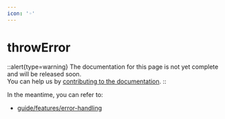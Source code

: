 ```yaml
---
icon: '◦'
---
```


# throwError

::alert{type=warning}
The documentation for this page is not yet complete and will be released soon.<br>
You can help us by [contributing to the documentation](/community/documentation).
::

In the meantime, you can refer to:

- [guide/features/error-handling](/guide/features/error-handling)
